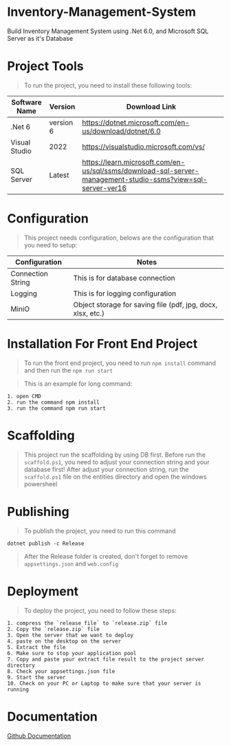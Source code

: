 # Inventory-Management-System

Build Inventory Management System using .Net 6.0, and Microsoft SQL Server as it's Database

# Project Tools

> To run the project, you need to install these following tools:

| Software Name | Version | Download Link |
|---------------|---------|---------------|
| .Net 6| version 6 | https://dotnet.microsoft.com/en-us/download/dotnet/6.0|
| Visual Studio | 2022 |https://visualstudio.microsoft.com/vs/|
| SQL Server | Latest | https://learn.microsoft.com/en-us/sql/ssms/download-sql-server-management-studio-ssms?view=sql-server-ver16|

# Configuration

> This project needs configuration, belows are the configuration that you need to setup:

|Configuration | Notes|
|-----------|-------|
|Connection String| This is for database connection|
|Logging| This is for logging configuration|
|MiniO| Object storage for saving file (pdf, jpg, docx, xlsx, etc.)

# Installation For Front End Project

> To run the front end project, you need to run `npm install` command and then run the `npm run start`

> This is an example for long command:

```
1. open CMD
2. run the command npm install
3. run the command npm run start
```

# Scaffolding
> This project run the scaffolding by using DB first. Before run the `scaffold.ps1`, you need to adjust your connection string and your database first! After adjust your connection string, run the `scaffold.ps1` file on the entities directory
and open the windows powersheel

# Publishing
> To publish the project, you need to run this command
```
dotnet publish -c Release
```
> After the Release folder is created, don't forget to remove `appsettings.json` and `web.config`

# Deployment
> To deploy the project, you need to follow these steps:
```
1. compress the `release file` to `release.zip` file
2. Copy the `release.zip` file
3. Open the server that we want to deploy
4. paste on the desktop on the server
5. Extract the file
6. Make sure to stop your application pool
7. Copy and paste your extract file result to the project server directory
8. Check your appsettings.json file
9. Start the server
10. Check on your PC or Laptop to make sure that your server is running
```

# Documentation

[Github Documentation](https://docs.github.com/en/get-started/writing-on-github/getting-started-with-writing-and-formatting-on-github/basic-writing-and-formatting-syntax)